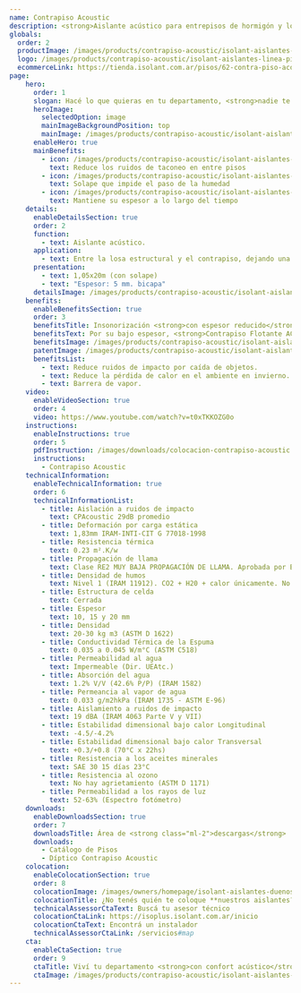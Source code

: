 ```yaml
---
name: Contrapiso Acoustic
description: <strong>Aislante acústico para entrepisos de hormigón y losas alivianadas.</strong><br /><br /><strong>Membrana bicapa aislante de ruidos de impacto para entrepisos.</strong> Gracias a su solape de 5cm evita la formación de puentes acústicos.
globals:
  order: 2
  productImage: /images/products/contrapiso-acoustic/isolant-aislantes-linea-pisos-contrapiso-acoustic-imagen-rollo.png
  logo: /images/products/contrapiso-acoustic/isolant-aislantes-linea-pisos-contrapiso-acoustic-logo.jpg
  ecommerceLink: https://tienda.isolant.com.ar/pisos/62-contra-piso-acoustic.html
page:
    hero:
      order: 1
      slogan: Hacé lo que quieras en tu departamento, <strong>nadie te escucha</strong>
      heroImage:
        selectedOption: image
        mainImageBackgroundPosition: top
        mainImage: /images/products/contrapiso-acoustic/isolant-aislantes-linea-pisos-contrapiso-acoustic-imagen.jpg
      enableHero: true
      mainBenefits:
        - icon: /images/products/contrapiso-acoustic/isolant-aislantes-linea-pisos-contrapiso-acoustic-beneficio-1.svg
          text: Reduce los ruidos de taconeo en entre pisos
        - icon: /images/products/contrapiso-acoustic/isolant-aislantes-linea-pisos-contrapiso-acoustic-beneficio-2.svg
          text: Solape que impide el paso de la humedad
        - icon: /images/products/contrapiso-acoustic/isolant-aislantes-linea-pisos-contrapiso-acoustic-beneficio-3.svg
          text: Mantiene su espesor a lo largo del tiempo
    details:
      enableDetailsSection: true
      order: 2
      function:
        - text: Aislante acústico.
      application:
        - text: Entre la losa estructural y el contrapiso, dejando una franja de 5 a 10 cm ascendente sobre la pared.
      presentation:
        - text: 1,05x20m (con solape)
        - text: "Espesor: 5 mm. bicapa"
      detailsImage: /images/products/contrapiso-acoustic/isolant-aislantes-linea-pisos-contrapiso-acoustic-imagen-detalle-producto.jpg
    benefits:
      enableBenefitsSection: true
      order: 3
      benefitsTitle: Insonorización <strong>con espesor reducido</strong>
      benefitsText: Por su bajo espesor, <strong>Contrapiso Flotante ACOUSTIC®</strong> no tiene mayor influencia sobre las dimensiones y alturas finales del proyecto. Es resistente a las pisadas y caídas ocasionales de herramientas en la etapa de colocación su capacidad de aislamiento acústico no se verá dañada.
      benefitsImage: /images/products/contrapiso-acoustic/isolant-aislantes-linea-pisos-contrapiso-acoustic-beneficio-exclusivo-imagen.jpg
      patentImage: /images/products/contrapiso-acoustic/isolant-aislantes-linea-pisos-contrapiso-acoustic-patente.png
      benefitsList:
        - text: Reduce ruidos de impacto por caída de objetos.
        - text: Reduce la pérdida de calor en el ambiente en invierno.
        - text: Barrera de vapor.
    video:
      enableVideoSection: true
      order: 4
      video: https://www.youtube.com/watch?v=t0xTKKOZG0o
    instructions:
      enableInstructions: true
      order: 5
      pdfInstruction: /images/downloads/colocacion-contrapiso-acoustic.pdf
      instructions:
        - Contrapiso Acoustic
    technicalInformation:
      enableTechnicalInformation: true
      order: 6
      technicalInformationList:
        - title: Aislación a ruidos de impacto
          text: CPAcoustic 29dB promedio
        - title: Deformación por carga estática
          text: 1,83mm IRAM-INTI-CIT G 77018-1998
        - title: Resistencia térmica
          text: 0.23 m².K/w
        - title: Propagación de llama
          text: Clase RE2 MUY BAJA PROPAGACIÓN DE LLAMA. Aprobada por Bomberos Argentina.
        - title: Densidad de humos
          text: Nivel 1 (IRAM 11912). CO2 + H20 + calor únicamente. No desprende gases envenenantes.
        - title: Estructura de celda
          text: Cerrada
        - title: Espesor
          text: 10, 15 y 20 mm
        - title: Densidad
          text: 20-30 kg m3 (ASTM D 1622)
        - title: Conductividad Térmica de la Espuma
          text: 0.035 a 0.045 W/m°C (ASTM C518)
        - title: Permeabilidad al agua
          text: Impermeable (Dir. UEAtc.)
        - title: Absorción del agua
          text: 1.2% V/V (42.6% P/P) (IRAM 1582)
        - title: Permeancia al vapor de agua
          text: 0.033 g/m2hkPa (IRAM 1735 - ASTM E-96)
        - title: Aislamiento a ruidos de impacto
          text: 19 dBA (IRAM 4063 Parte V y VII)
        - title: Estabilidad dimensional bajo calor Longitudinal
          text: -4.5/-4.2%
        - title: Estabilidad dimensional bajo calor Transversal
          text: +0.3/+0.8 (70°C x 22hs)
        - title: Resistencia a los aceites minerales
          text: SAE 30 15 días 23°C
        - title: Resistencia al ozono
          text: No hay agrietamiento (ASTM D 1171)
        - title: Permeabilidad a los rayos de luz
          text: 52-63% (Espectro fotómetro)
    downloads:
      enableDownloadsSection: true
      order: 7
      downloadsTitle: Área de <strong class="ml-2">descargas</strong>
      downloads:
        - Catálogo de Pisos
        - Díptico Contrapiso Acoustic
    colocation:
      enableColocationSection: true
      order: 8
      colocationImage: /images/owners/homepage/isolant-aislantes-duenos-e-inquilinos-isoplus-colocation.jpg
      colocationTitle: ¿No tenés quién te coloque **nuestros aislantes?**
      technicalAssessorCtaText: Buscá tu asesor técnico
      colocationCtaLink: https://isoplus.isolant.com.ar/inicio
      colocationCtaText: Encontrá un instalador
      technicalAssessorCtaLink: /servicios#map
    cta:
      enableCtaSection: true
      order: 9
      ctaTitle: Viví tu departamento <strong>con confort acústico</strong>
      ctaImage: /images/products/contrapiso-acoustic/isolant-aislantes-linea-pisos-contrapiso-acoustic-cta.jpg
---
```

